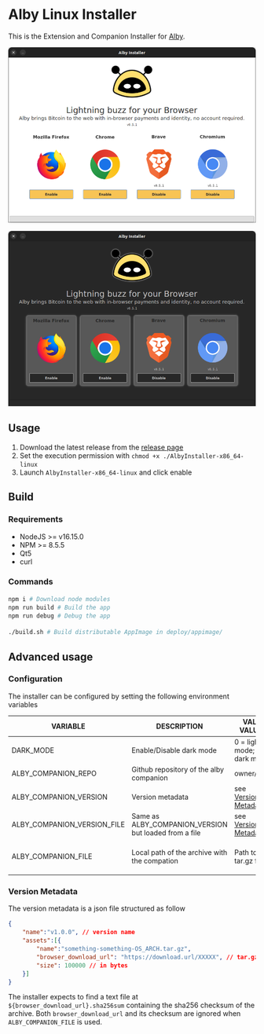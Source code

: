 # Alby Linux Installer

This is the Extension and Companion Installer for [Alby](http://getalby.com/).


![light mode](./screenshot/Screenshot%20from%202022-06-13%2013-46-50.png)

![dark mode](./screenshot/Screenshot%20from%202022-06-13%2013-46-20.png)



## Usage
1. Download the latest release from the [release page](https://github.com/getAlby/alby-installer-linux/releases)
2. Set the execution permission with 
`chmod +x ./AlbyInstaller-x86_64-linux`
3. Launch `AlbyInstaller-x86_64-linux` and click enable

## Build
### Requirements
- NodeJS >= v16.15.0
- NPM >= 8.5.5
- Qt5
- curl

### Commands
```bash
npm i # Download node modules
npm run build # Build the app
npm run debug # Debug the app

./build.sh # Build distributable AppImage in deploy/appimage/
```

## Advanced usage


### Configuration

The installer can be configured by setting the following environment variables

VARIABLE  | DESCRIPTION | VALID VALUES | default
------------- | ------------- | ------------- | ------------- 
DARK_MODE  | Enable/Disable dark mode | 0 = light mode; 1 = dark mode | Light or, when possible, guessed from system configuration
ALBY_COMPANION_REPO | Github repository of the alby companion | owner/repo |  getAlby/alby-companion-rs
ALBY_COMPANION_VERSION | Version metadata | see [Version Metadata](#version-metadata) |  latest from github
ALBY_COMPANION_VERSION_FILE | Same as ALBY_COMPANION_VERSION but loaded from a file | see  [Version Metadata](#version-metadata)  |  latest from github
ALBY_COMPANION_FILE | Local path of the archive with the compation | Path to a  tar.gz file | downloaded using the provided metadata in ALBY_COMPANION_VERSION or ALBY_COMPANION_VERSION_FILE


###  Version Metadata
The version metadata is a json file structured as follow

```json
{
    "name":"v1.0.0", // version name
    "assets":[{
        "name":"something-something-OS_ARCH.tar.gz",
        "browser_download_url": "https://download.url/XXXXX", // tar.gz archive 
        "size": 100000 // in bytes	
    }]
}
```

The installer expects to find a text file at `${browser_download_url}.sha256sum` containing the sha256 checksum of the archive. Both `browser_download_url` and its checksum are ignored when `ALBY_COMPANION_FILE` is used.